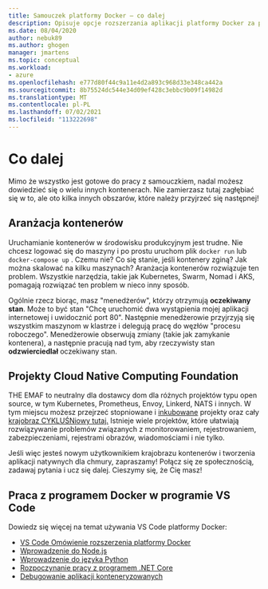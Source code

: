 ```yaml
---
title: Samouczek platformy Docker — co dalej
description: Opisuje opcje rozszerzania aplikacji platformy Docker za pomocą aranżacji przy użyciu projektów Cloud Native Computing Foundation.
ms.date: 08/04/2020
author: nebuk89
ms.author: ghogen
manager: jmartens
ms.topic: conceptual
ms.workload:
- azure
ms.openlocfilehash: e777d80f44c9a11e4d2a893c968d33e348ca442a
ms.sourcegitcommit: 8b75524dc544e34d09ef428c3ebbc9b09f14982d
ms.translationtype: MT
ms.contentlocale: pl-PL
ms.lasthandoff: 07/02/2021
ms.locfileid: "113222698"
---
```

# <a name="whats-next"></a>Co dalej

Mimo że wszystko jest gotowe do pracy z samouczkiem, nadal możesz dowiedzieć się o wielu innych kontenerach.
Nie zamierzasz tutaj zagłębiać się w to, ale oto kilka innych obszarów, które należy przyjrzeć się następnej!

## <a name="container-orchestration"></a>Aranżacja kontenerów

Uruchamianie kontenerów w środowisku produkcyjnym jest trudne. Nie chcesz logować się do maszyny i po prostu uruchom plik `docker run` lub `docker-compose up` . Czemu nie? Co się stanie, jeśli kontenery zginą? Jak można skalować na kilku maszynach? Aranżacja kontenerów rozwiązuje ten problem. Wszystkie narzędzia, takie jak Kubernetes, Swarm, Nomad i AKS, pomagają rozwiązać ten problem w nieco inny sposób.

Ogólnie rzecz biorąc, masz "menedżerów", którzy otrzymują **oczekiwany stan**. Może to być stan "Chcę uruchomić dwa wystąpienia mojej aplikacji internetowej i uwidocznić port 80". Następnie menedżerowie przyjrzyją się wszystkim maszynom w klastrze i delegują pracę do węzłów "procesu roboczego". Menedżerowie obserwują zmiany (takie jak zamykanie kontenera), a następnie pracują nad tym, aby rzeczywisty stan **odzwierciedlał** oczekiwany stan.

## <a name="cloud-native-computing-foundation-projects"></a>Projekty Cloud Native Computing Foundation

THE EMAF to neutralny dla dostawcy dom dla różnych projektów typu open source, w tym Kubernetes, Prometheus, Envoy, Linkerd, NATS i innych. W tym miejscu możesz przejrzeć stopniowane i [inkubowane](https://www.cncf.io/projects/) projekty oraz cały [krajobraz CYKLUŚNiowy tutaj.](https://landscape.cncf.io/) Istnieje wiele projektów, które ułatwiają rozwiązywanie problemów związanych z monitorowaniem, rejestrowaniem, zabezpieczeniami, rejestrami obrazów, wiadomościami i nie tylko.

Jeśli więc jesteś nowym użytkownikiem krajobrazu kontenerów i tworzenia aplikacji natywnych dla chmury, zapraszamy! Połącz się ze społecznością, zadawaj pytania i ucz się dalej. Cieszymy się, że Cię masz!

## <a name="working-with-docker-in-vs-code"></a>Praca z programem Docker w programie VS Code

Dowiedz się więcej na temat używania VS Code platformy Docker:

- [VS Code Omówienie rozszerzenia platformy Docker](https://code.visualstudio.com/docs/containers/overview)
- [Wprowadzenie do Node.js](https://code.visualstudio.com/docs/containers/quickstart-node)
- [Wprowadzenie do języka Python](https://code.visualstudio.com/docs/containers/quickstart-python)
- [Rozpoczynanie pracy z programem .NET Core](https://code.visualstudio.com/docs/containers/quickstart-aspnet-core)
- [Debugowanie aplikacji konteneryzowanych](https://code.visualstudio.com/docs/containers/debug-common)
